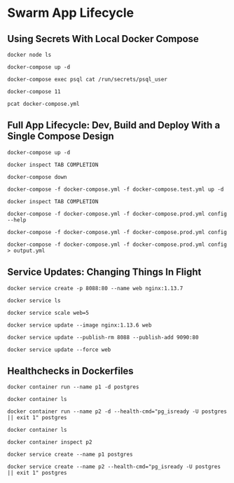 # Swarm App Lifecycle

## Using Secrets With Local Docker Compose

    docker node ls

    docker-compose up -d

    docker-compose exec psql cat /run/secrets/psql_user

    docker-compose 11

    pcat docker-compose.yml

## Full App Lifecycle: Dev, Build and Deploy With a Single Compose Design

    docker-compose up -d

    docker inspect TAB COMPLETION

    docker-compose down

    docker-compose -f docker-compose.yml -f docker-compose.test.yml up -d

    docker inspect TAB COMPLETION

    docker-compose -f docker-compose.yml -f docker-compose.prod.yml config --help

    docker-compose -f docker-compose.yml -f docker-compose.prod.yml config

    docker-compose -f docker-compose.yml -f docker-compose.prod.yml config > output.yml

## Service Updates: Changing Things In Flight

    docker service create -p 8088:80 --name web nginx:1.13.7

    docker service ls

    docker service scale web=5

    docker service update --image nginx:1.13.6 web

    docker service update --publish-rm 8088 --publish-add 9090:80

    docker service update --force web

## Healthchecks in Dockerfiles

    docker container run --name p1 -d postgres
    
    docker container ls
    
    docker container run --name p2 -d --health-cmd="pg_isready -U postgres || exit 1" postgres
    
    docker container ls
    
    docker container inspect p2
    
    docker service create --name p1 postgres
    
    docker service create --name p2 --health-cmd="pg_isready -U postgres || exit 1" postgres
    
